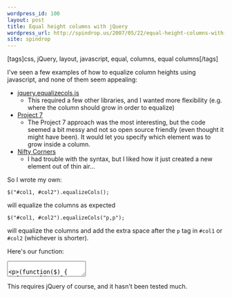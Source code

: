 ```yaml
---
wordpress_id: 100
layout: post
title: Equal height columns with jQuery
wordpress_url: http://spindrop.us/2007/05/22/equal-height-columns-with-jquery/
site: spindrop
---
```

[tags]css, jQuery, layout, javascript, equal, columns, equal columns[/tags]

I've seen a few examples of how to equalize column heights using javascript, and none of them seem appealing:

* [jquery.equalizecols.js](http://www.tomdeater.com/jquery/equalize_columns/)
	* This required a few other libraries, and I wanted more flexibility (e.g. where the column should grow in order to equalize)
* [Project 7](http://www.projectseven.com/tutorials/css/pvii_columns/index.htm)
	* The Project 7 approach was the most interesting, but the code seemed a bit messy and not so open source friendly (even thought it might have been).  It would let you specify which element was to grow inside a column.
* [Nifty Corners](http://www.html.it/articoli/nifty/index.html)
	* I had trouble with the syntax, but I liked how it just created a new element out of thin air...

So I wrote my own:

	$("#col1, #col2").equalizeCols();

will equalize the columns as expected


	$("#col1, #col2").equalizeCols("p,p");

will equalize the columns and add the extra space after the `p` tag in `#col1` or `#col2` (whichever is shorter).

Here's our function:
<div><textarea name="code" class="js">

(function($) {
  $.fn.equalizeCols = function(children){
    var child = Array(0);
    if (children) child = children.split(",");
    var maxH = 0;
    this.each(
      function(i) 
      {
        if (this.offsetHeight>maxH) maxH = this.offsetHeight;
      }
    ).css("height", "auto").each(
      function(i)
      {
        var gap = maxH-this.offsetHeight;
        if (gap > 0)
        {
          t = document.createElement('div');
          $(t).attr("class","fill").css("height",gap+"px");
          if (child.length > i)
          {
            $(this).find(child[i]).children(':last-child').after(t);
          } 
          else 
          {
            $(this).children(':last-child').after(t);
          }
        }
      }  
    );
    
  }
})(jQuery);

</textarea></div>

This requires jQuery of course, and it hasn't been tested much.
